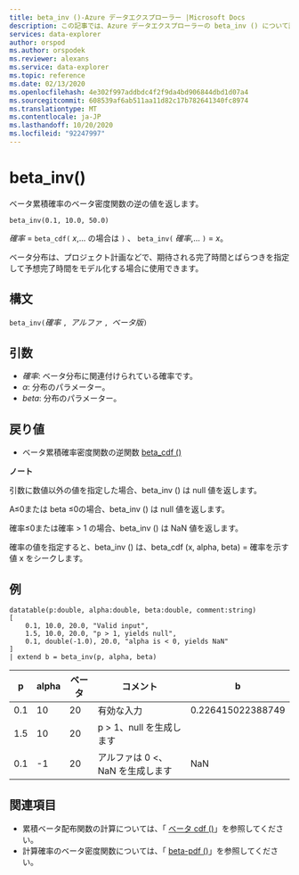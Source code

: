 ```yaml
---
title: beta_inv ()-Azure データエクスプローラー |Microsoft Docs
description: この記事では、Azure データエクスプローラーの beta_inv () について説明します。
services: data-explorer
author: orspod
ms.author: orspodek
ms.reviewer: alexans
ms.service: data-explorer
ms.topic: reference
ms.date: 02/13/2020
ms.openlocfilehash: 4e302f997addbdc4f2f9da4bd906844dbd1d07a4
ms.sourcegitcommit: 608539af6ab511aa11d82c17b782641340fc8974
ms.translationtype: MT
ms.contentlocale: ja-JP
ms.lasthandoff: 10/20/2020
ms.locfileid: "92247997"
---
```

# <a name="beta_inv"></a>beta_inv()

ベータ累積確率のベータ密度関数の逆の値を返します。

```kusto
beta_inv(0.1, 10.0, 50.0)
```

*確率*  =  `beta_cdf(` *x*,... の場合は `)` 、 `beta_inv(` *確率*,... `)`  = *x*。 

ベータ分布は、プロジェクト計画などで、期待される完了時間とばらつきを指定して予想完了時間をモデル化する場合に使用できます。

## <a name="syntax"></a>構文

`beta_inv(`*確率* `, `*アルファ* `, `*ベータ版*`)`

## <a name="arguments"></a>引数

* *確率*: ベータ分布に関連付けられている確率です。
* *α*: 分布のパラメーター。
* *beta*: 分布のパラメーター。

## <a name="returns"></a>戻り値

* ベータ累積確率密度関数の逆関数 [beta_cdf ()](./beta-cdffunction.md)

**ノート**

引数に数値以外の値を指定した場合、beta_inv () は null 値を返します。

Α≤0または beta ≤0の場合、beta_inv () は null 値を返します。

確率≤0または確率 > 1 の場合、beta_inv () は NaN 値を返します。

確率の値を指定すると、beta_inv () は、beta_cdf (x, alpha, beta) = 確率を示す値 x をシークします。

## <a name="examples"></a>例

<!-- csl: https://help.kusto.windows.net/Samples -->
```kusto
datatable(p:double, alpha:double, beta:double, comment:string)
[
    0.1, 10.0, 20.0, "Valid input",
    1.5, 10.0, 20.0, "p > 1, yields null",
    0.1, double(-1.0), 20.0, "alpha is < 0, yields NaN"
]
| extend b = beta_inv(p, alpha, beta)
```

|p|alpha|ベータ|コメント|b|
|---|---|---|---|---|
|0.1|10|20|有効な入力|0.226415022388749|
|1.5|10|20|p > 1、null を生成します||
|0.1|-1|20|アルファは 0 <、NaN を生成します|NaN|

## <a name="see-also"></a>関連項目

* 累積ベータ配布関数の計算については、「 [ベータ cdf ()](./beta-cdffunction.md)」を参照してください。
* 計算確率のベータ密度関数については、「 [beta-pdf ()](./beta-pdffunction.md)」を参照してください。
